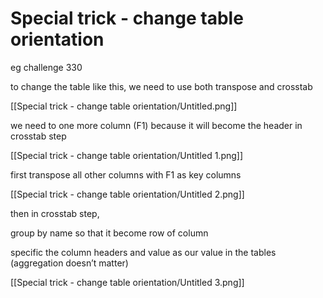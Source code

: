 # Special trick - change table orientation

eg challenge 330

to change the table like this, we need to use both transpose and crosstab

[[Special trick - change table orientation/Untitled.png]]

we need to one more column (F1) because it will become the header in crosstab step

[[Special trick - change table orientation/Untitled 1.png]]

first transpose all other columns with F1 as key columns

[[Special trick - change table orientation/Untitled 2.png]]

then in crosstab step,

group by name so that it become row of column

specific the column headers and value as our value in the tables (aggregation doesn’t matter)

[[Special trick - change table orientation/Untitled 3.png]]
